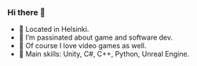 ### Hi there 👋

- 🌱 Located in Helsinki.
- 🔭 I’m passinated about game and software dev.
- 👻 Of course I love video games as well.
- 🤠 Main skills: Unity, C#, C++, Python, Unreal Engine.


<!--
**anlideer/anlideer** is a ✨ _special_ ✨ repository because its `README.md` (this file) appears on your GitHub profile.

Here are some ideas to get you started:

- 🔭 I’m currently working on ...
- 🌱 I’m currently learning ...
- 👯 I’m looking to collaborate on ...
- 🤔 I’m looking for help with ...
- 💬 Ask me about ...
- 📫 How to reach me: ...
- 😄 Pronouns: ...
- ⚡ Fun fact: ...
-->
